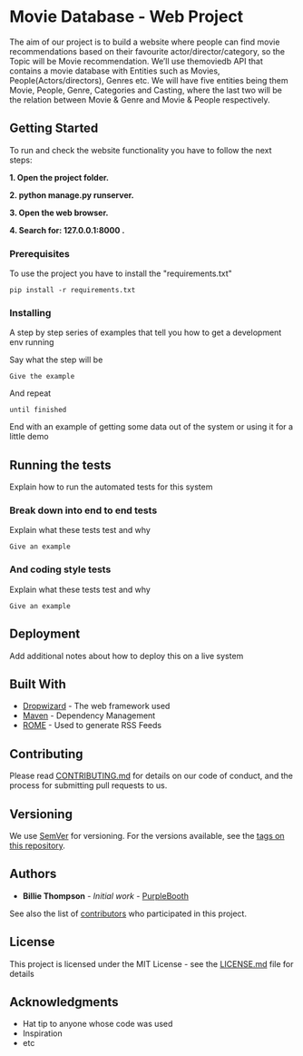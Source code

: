 # Movie Database - Web Project

The aim of our project is to build a website where people can find movie recommendations based on their favourite actor/director/category, so the Topic will be Movie recommendation.
We’ll use themoviedb API that contains a movie database with Entities such as Movies, People(Actors/directors), Genres etc.
We will have five entities being them Movie, People, Genre, Categories and Casting,
where the last two will be the relation between Movie & Genre and Movie & People
respectively.

## Getting Started

To run and check the website functionality you have to follow the next steps:

 **1. Open the project folder.**

 **2. python manage.py runserver.**

 **3. Open the web browser.**

 **4. Search for: 127.0.0.1:8000 .**


### Prerequisites

To use the project you have to install the "requirements.txt"

```
pip install -r requirements.txt
```

### Installing

A step by step series of examples that tell you how to get a development env running

Say what the step will be

```
Give the example
```

And repeat

```
until finished
```

End with an example of getting some data out of the system or using it for a little demo

## Running the tests

Explain how to run the automated tests for this system

### Break down into end to end tests

Explain what these tests test and why

```
Give an example
```

### And coding style tests

Explain what these tests test and why

```
Give an example
```

## Deployment

Add additional notes about how to deploy this on a live system

## Built With

* [Dropwizard](http://www.dropwizard.io/1.0.2/docs/) - The web framework used
* [Maven](https://maven.apache.org/) - Dependency Management
* [ROME](https://rometools.github.io/rome/) - Used to generate RSS Feeds

## Contributing

Please read [CONTRIBUTING.md](https://gist.github.com/PurpleBooth/b24679402957c63ec426) for details on our code of conduct, and the process for submitting pull requests to us.

## Versioning

We use [SemVer](http://semver.org/) for versioning. For the versions available, see the [tags on this repository](https://github.com/your/project/tags). 

## Authors

* **Billie Thompson** - *Initial work* - [PurpleBooth](https://github.com/PurpleBooth)

See also the list of [contributors](https://github.com/your/project/contributors) who participated in this project.

## License

This project is licensed under the MIT License - see the [LICENSE.md](LICENSE.md) file for details

## Acknowledgments

* Hat tip to anyone whose code was used
* Inspiration
* etc

